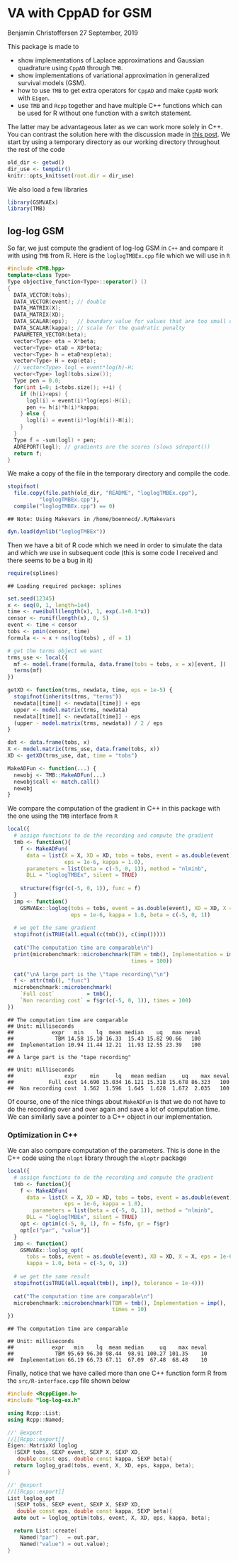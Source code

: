 VA with CppAD for GSM
================
Benjamin Christoffersen
27 September, 2019

This package is made to

-   show implementations of Laplace approximations and Gaussian quadrature using `CppAD` through `TMB`.
-   show implementations of variational approximation in generalized survival models (GSM).
-   how to use `TMB` to get extra operators for `CppAD` and make `CppAD` work with `Eigen`.
-   use `TMB` and `Rcpp` together and have multiple C++ functions which can
    be used for R without one function with a switch statement.

The latter may be advantageous later as we can work more solely in C++. You can contrast the solution here with the discussion made in [this post](https://github.com/kaskr/adcomp/issues/247#issuecomment-475002639). We start by using a temporary directory as our working directory throughout the rest of the code

``` r
old_dir <- getwd()
dir_use <- tempdir()
knitr::opts_knit$set(root.dir = dir_use)
```

We also load a few libraries

``` r
library(GSMVAEx)
library(TMB)
```

log-log GSM
-----------

So far, we just compute the gradient of log-log GSM in `C++` and compare it with using `TMB` from R. Here is the `loglogTMBEx.cpp` file which we will use in `R`

``` cpp
#include <TMB.hpp>
template<class Type>
Type objective_function<Type>::operator() ()
{
  DATA_VECTOR(tobs);
  DATA_VECTOR(event); // double
  DATA_MATRIX(X);
  DATA_MATRIX(XD);
  DATA_SCALAR(eps);   // boundary value for values that are too small or negative
  DATA_SCALAR(kappa); // scale for the quadratic penalty
  PARAMETER_VECTOR(beta);
  vector<Type> eta = X*beta;
  vector<Type> etaD = XD*beta;
  vector<Type> h = etaD*exp(eta);
  vector<Type> H = exp(eta);
  // vector<Type> logl = event*log(h)-H;
  vector<Type> logl(tobs.size());
  Type pen = 0.0;
  for(int i=0; i<tobs.size(); ++i) {
    if (h(i)<eps) {
      logl(i) = event(i)*log(eps)-H(i);
      pen += h(i)*h(i)*kappa;
    } else {
      logl(i) = event(i)*log(h(i))-H(i);
    }
  }
  Type f = -sum(logl) + pen;
  ADREPORT(logl); // gradients are the scores (slows sdreport())
  return f;
}
```

We make a copy of the file in the temporary directory and compile the code.

``` r
stopifnot(
  file.copy(file.path(old_dir, "README", "loglogTMBEx.cpp"),
          "loglogTMBEx.cpp"),
  compile("loglogTMBEx.cpp") == 0)
```

    ## Note: Using Makevars in /home/boennecd/.R/Makevars

``` r
dyn.load(dynlib("loglogTMBEx"))
```

Then we have a bit of R code which we need in order to simulate the data and which we use in subsequent code (this is some code I received and there seems to be a bug in it)

``` r
require(splines)
```

    ## Loading required package: splines

``` r
set.seed(12345)
x <- seq(0, 1, length=1e4)
time <- rweibull(length(x), 1, exp(.1+0.1*x))
censor <- runif(length(x), 0, 5)
event <- time < censor
tobs <- pmin(censor, time)
formula <- ~ x + ns(log(tobs) , df = 1)

# get the terms object we want
trms_use <- local({
  mf <- model.frame(formula, data.frame(tobs = tobs, x = x)[event, ])
  terms(mf)
})

getXD <- function(trms, newdata, time, eps = 1e-5) {
  stopifnot(inherits(trms, "terms"))
  newdata[[time]] <- newdata[[time]] + eps
  upper <- model.matrix(trms, newdata)
  newdata[[time]] <- newdata[[time]] - eps
  (upper - model.matrix(trms, newdata)) / 2 / eps
}

dat <- data.frame(tobs, x)
X <- model.matrix(trms_use, data.frame(tobs, x))
XD <- getXD(trms_use, dat, time = "tobs")

MakeADFun <- function(...) {
  newobj <- TMB::MakeADFun(...)
  newobj$call <- match.call()
  newobj
}
```

We compare the computation of the gradient in C++ in this package with the one using the `TMB` interface from `R`

``` r
local({
  # assign functions to do the recording and compute the gradient
  tmb <- function(){
    f <- MakeADFun(
      data = list(X = X, XD = XD, tobs = tobs, event = as.double(event),
                  eps = 1e-6, kappa = 1.0),
      parameters = list(beta = c(-5, 0, 1)), method = "nlminb",
      DLL = "loglogTMBEx", silent = TRUE)
    
    structure(f$gr(c(-5, 0, 1)), func = f)
  }
  imp <- function()
    GSMVAEx::loglog(tobs = tobs, event = as.double(event), XD = XD, X = X, 
                    eps = 1e-6, kappa = 1.0, beta = c(-5, 0, 1))
  
  # we get the same gradient
  stopifnot(isTRUE(all.equal(c(tmb()), c(imp()))))
  
  cat("The computation time are comparable\n")
  print(microbenchmark::microbenchmark(TBM = tmb(), Implementation = imp(), 
                                       times = 100))
  
  cat("\nA large part is the \"tape recording\"\n")
  f <- attr(tmb(), "func")
  microbenchmark::microbenchmark(
    `Full cost`          = tmb(),
    `Non recording cost` = f$gr(c(-5, 0, 1)), times = 100)
})
```

    ## The computation time are comparable
    ## Unit: milliseconds
    ##            expr   min    lq  mean median    uq   max neval
    ##             TBM 14.58 15.10 16.33  15.43 15.82 90.66   100
    ##  Implementation 10.94 11.44 12.21  11.93 12.55 23.39   100
    ## 
    ## A large part is the "tape recording"

    ## Unit: milliseconds
    ##                expr    min     lq   mean median     uq    max neval
    ##           Full cost 14.690 15.034 16.121 15.318 15.678 86.323   100
    ##  Non recording cost  1.562  1.596  1.645  1.628  1.672  2.035   100

Of course, one of the nice things about `MakeADFun` is that we do not have to do the recording over and over again and save a lot of computation time. We can similarly save a pointer to a C++ object in our implementation.

### Optimization in C++

We can also compare computation of the parameters. This is done in the C++ code using the `nlopt` library through the `nloptr` package

``` r
local({
  # assign functions to do the recording and compute the gradient
  tmb <- function(){
    f <- MakeADFun(
      data = list(X = X, XD = XD, tobs = tobs, event = as.double(event),
                  eps = 1e-6, kappa = 1.0),
        parameters = list(beta = c(-5, 0, 1)), method = "nlminb",
      DLL = "loglogTMBEx", silent = TRUE)
    opt <- optim(c(-5, 0, 1), fn = f$fn, gr = f$gr)
    opt[c("par", "value")]
  }
  imp <- function()
    GSMVAEx::loglog_opt(
      tobs = tobs, event = as.double(event), XD = XD, X = X, eps = 1e-6, 
      kappa = 1.0, beta = c(-5, 0, 1))
  
  # we get the same result
  stopifnot(isTRUE(all.equal(tmb(), imp(), tolerance = 1e-4)))
  
  cat("The computation time are comparable\n")
  microbenchmark::microbenchmark(TBM = tmb(), Implementation = imp(), 
                                 times = 10)
})
```

    ## The computation time are comparable

    ## Unit: milliseconds
    ##            expr   min    lq  mean median     uq    max neval
    ##             TBM 95.69 96.30 98.44  98.91 100.27 101.35    10
    ##  Implementation 66.19 66.73 67.11  67.09  67.48  68.48    10

Finally, notice that we have called more than one C++ function form R from
the `src/R-interface.cpp` file shown below

``` cpp
#include <RcppEigen.h>
#include "log-log-ex.h"

using Rcpp::List;
using Rcpp::Named;

//' @export
//[[Rcpp::export]]
Eigen::MatrixXd loglog
  (SEXP tobs, SEXP event, SEXP X, SEXP XD,
   double const eps, double const kappa, SEXP beta){
  return loglog_grad(tobs, event, X, XD, eps, kappa, beta);
}

//' @export
//[[Rcpp::export]]
List loglog_opt
  (SEXP tobs, SEXP event, SEXP X, SEXP XD,
   double const eps, double const kappa, SEXP beta){
  auto out = loglog_optim(tobs, event, X, XD, eps, kappa, beta);

  return List::create(
    Named("par")   = out.par,
    Named("value") = out.value);
}
```
